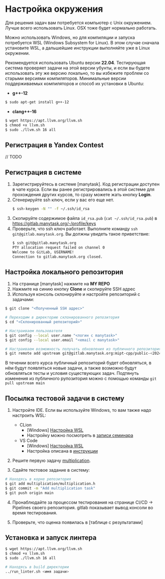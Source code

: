 # Настройка окружения

Для решения задач вам потребуется компьютер с Unix окружением. Лучше всего использовать Linux.
OSX тоже будет нормально работать.

Можно использовать Windows, но для компиляции и запуска потребуется WSL (Windows Subsystem for Linux).
В этом случае сначала установите WSL, а дальшейшие инструкции выполняйте уже в Linux окружении.

Рекомендуется использовать Ubuntu версии **22.04**.
Тестирующая система проверяет задачи на этой
версии убунты, и если вы будете использовать эту же версию локально,
то вы избежите проблем со старыми версиями компиляторов.
Минимальные версии поддерживаемых компиляторов и способ их установки в Ubuntu:

- **g++-12**
```bash
$ sudo apt-get install g++-12
```
- **clang++-16**
```bash
$ wget https://apt.llvm.org/llvm.sh
$ chmod +x llvm.sh
$ sudo ./llvm.sh 16 all
```

## Регистрация в Yandex Contest
// TODO

## Регистрация в системе

1. Зарегистрируйтесь в системе [manytask]. Код регистрации доступен в чате курса.
Если вы ранее регистрировались в этой системе для прохождения других курсов, то сразу можете жать кнопку **Login**.
2. Сгенерируйте ssh ключ, если у вас его еще нет.
   ```bash
   $ ssh-keygen -N "" -f ~/.ssh/id_rsa
   ```
3. Скопируйте содержимое файла `id_rsa.pub` (`cat ~/.ssh/id_rsa.pub`) в https://gitlab.manytask.org/-/profile/keys
4. Проверьте, что ssh ключ работает. Выполните команду `ssh git@gitlab.manytask.org`. Вы должны увидеть такое приветствие:
   ```bash
   $ ssh git@gitlab.manytask.org
   PTY allocation request failed on channel 0
   Welcome to GitLab, USERNAME!
   Connection to gitlab.manytask.org closed.
   ```

## Настройка локального репозитория

1. На странице [manytask] нажмите на **MY REPO**
2. Нажмите на синию кнопку **Clone** и скопируйте SSH адрес
3. Используя консоль склонируйте и настройте репозиторий с задачами:
```bash
$ git clone "<Полученный SSH адрес>"

# Переходим в директорию склонированного репозитория
$ cd "<Склонированный репозиторий>"

# Настраиваем пользователя
$ git config --local user.name "<логин с manytask>"
$ git config --local user.email "<email с manytask>"

# Настраиваем возможность получать обновления из публичного репозитория с задачами
$ git remote add upstream git@gitlab.manytask.org:mipt-cpp/public-<2024>-<fall|spring>.git # example public-2024-fall
```

В течении всего курса публичный репозиторий будет обновляться, в нём будут появляться новые задачи,
а также возможно будут обновляться тесты и условия существующих задач.
Подтянуть изменения из публичного рупозитория можно с помощью команды `git pull upstream main`

## Посылка тестовой задачи в систему

1. Настройте IDE. Если вы используйте Windows, то вам также надо настроить WSL:
   * CLion
      - \[Windows\] [Настройка WSL](https://www.jetbrains.com/help/clion/how-to-use-wsl-development-environment-in-clion.html)
      - Настройку можно посмотреть в [записи семинара](https://disk.yandex.ru/i/8waWBV-L-FOKOw)
   * VS Code
      - \[Windows\] [Настройка WSL](https://code.visualstudio.com/docs/cpp/config-wsl)
      - Настройка описана в [инструкции](https://docs.google.com/document/d/1K0t05Bmqb3he3gW4ORQXfkVfFouS4FRT)

2. Решите первую задачу [multiplication](../multiplication).

3. Сдайте тестовое задание в систему:
```bash
# Находясь в корне репозитория
$ git add multiplication/multiplication.h
$ git commit -m "Add multiplication task"
$ git push origin main
```

4. Пронаблюдайте за процессом тестирования на странице CI/CD -> Pipelines своего репозитория. gitlab показывает вывод консоли во время тестирования.

5. Проверьте, что оценка появилась в [таблице с результатами]

## Установка и запуск линтера

```bash
$ wget https://apt.llvm.org/llvm.sh
$ chmod +x llvm.sh
$ sudo ./llvm.sh 16 all
```

```bash
# Находясь в build директории
../run_linter.sh <имя задачи>
```
